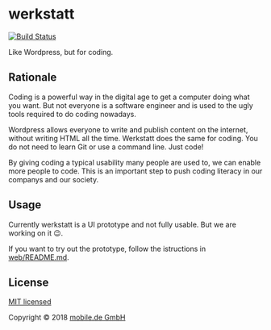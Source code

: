 # werkstatt
[![Build Status](https://travis-ci.org/technology-ebay-de/werkstatt.svg?branch=master)](https://travis-ci.org/technology-ebay-de/werkstatt)

Like Wordpress, but for coding.

## Rationale
Coding is a powerful way in the digital age to get a computer doing what you want. But not everyone is a software engineer and is used to the ugly tools required to do coding nowadays.

Wordpress allows everyone to write and publish content on the internet, without writing HTML all the time. Werkstatt does the same for coding. You do not need to learn Git or use a command line. Just code!

By giving coding a typical usability many people are used to, we can enable more people to code. This is an important step to push coding literacy in our companys and our society.

## Usage
Currently werkstatt is a UI prototype and not fully usable. But we are working on it 😉.

If you want to try out the prototype, follow the istructions in [web/README.md](web/README.md#usage).

## License

[MIT licensed](LICENSE)

Copyright © 2018 [mobile.de GmbH](https://www.mobile.de)
